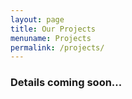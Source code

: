 ```yaml
---
layout: page
title: Our Projects
menuname: Projects
permalink: /projects/
---
```

### Details coming soon...

